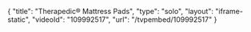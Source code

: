 {
    "title": "Therapedic&reg; Mattress Pads",
    "type": "solo",
    "layout": "iframe-static",
    "videoId": "109992517",
    "url": "\/tvpembed\/109992517"
}